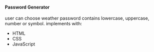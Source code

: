 #### Password Generator
user can choose weather password contains lowercase, uppercase, number or symbol.
implements with:
- HTML
- CSS
- JavaScript




